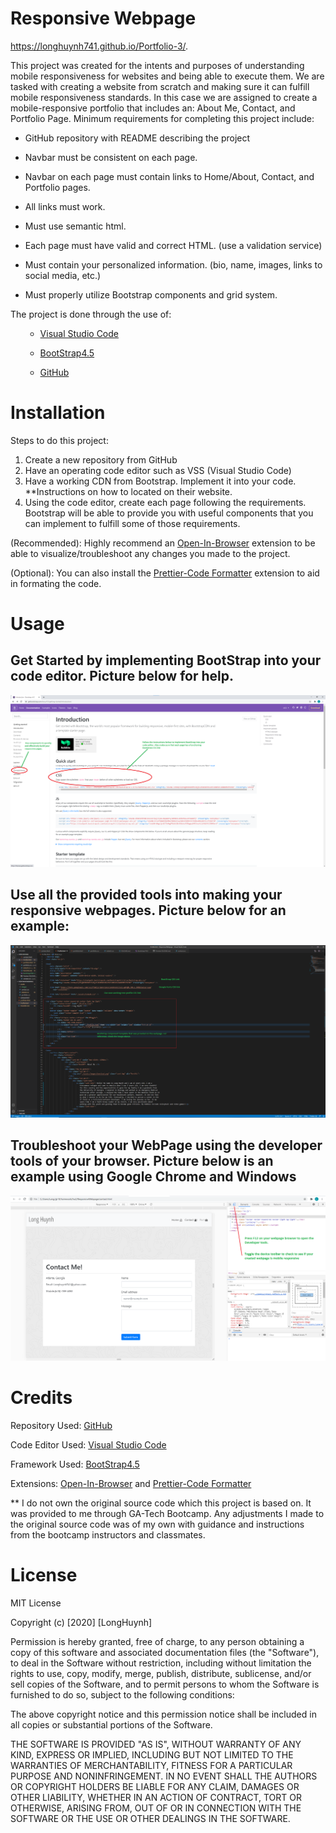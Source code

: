 # Responsive Webpage ![<Test>](https://img.shields.io/badge/License-MIT-blue.svg) 

https://longhuynh741.github.io/Portfolio-3/.

This project was created for the intents and purposes of understanding mobile responsiveness for websites and being able to execute them. We are tasked with creating a website from scratch and making sure it can fulfill mobile responsiveness standards. In this case we are assigned to create a mobile-responsive portfolio that includes an: About Me, Contact, and Portfolio Page. Minimum requirements for completing this project include:

* GitHub repository with README describing the project

* Navbar must be consistent on each page.

* Navbar on each page must contain links to Home/About, Contact, and Portfolio pages.

* All links must work.

* Must use semantic html.

* Each page must have valid and correct HTML. (use a validation service)

* Must contain your personalized information. (bio, name, images, links to social media, etc.)

* Must properly utilize Bootstrap components and grid system.

The project is done through the use of: <ul>
 - [Visual Studio Code](https://code.visualstudio.com)

 - [BootStrap4.5](https://getbootstrap.com/)

 - [GitHub](https://Github.com/) 
</ul>



# Installation 

Steps to do this project:
<ol>
<li> Create a new repository from GitHub
<li> Have an operating code editor such as VSS (Visual Studio Code)
<li> Have a working CDN from Bootstrap. Implement it into your code. **Instructions on how to located on their website. 
<li> Using the code editor, create each page following the requirements. Bootstrap will be able to provide you with useful components that you can implement to fulfill some of those requirements. 
</ol>

(Recommended): Highly recommend an [Open-In-Browser](https://marketplace.visualstudio.com/items?itemName=techer.open-in-browser) extension to be able to visualize/troubleshoot any changes you made to the project.

(Optional): You can also install the [Prettier-Code Formatter](https://marketplace.visualstudio.com/items?itemName=esbenp.prettier-vscode) extension to aid in formating the code.





# Usage

<h2> Get Started by implementing BootStrap into your code editor. Picture below for help. </h2>

<img src="assets\images\Bootstrap.PNG" alt= "BootStrapExample">


<h2> Use all the provided tools into making your responsive webpages. Picture below for an example: </h2>

<img src="assets\images\VSSExample.png">


<h2> Troubleshoot your WebPage using the developer tools of your browser. Picture below is an example using Google Chrome and Windows </h2>

<img src="assets\images\DeveloperTools.png">



# Credits

Repository Used: [GitHub](https://github.com/)

Code Editor Used: [Visual Studio Code](https://code.visualstudio.com)

Framework Used: [BootStrap4.5](https://getbootstrap.com/)

Extensions: [Open-In-Browser](https://marketplace.visualstudio.com/items?itemName=techer.open-in-browser) and [Prettier-Code Formatter](https://marketplace.visualstudio.com/items?itemName=esbenp.prettier-vscode)

\*\* I do not own the original source code which this project is based on. It was provided to me through GA-Tech Bootcamp. Any adjustments I made to the original source code was of my own with guidance and instructions from the bootcamp instructors and classmates.

# License

MIT License

Copyright (c) [2020] [LongHuynh]

Permission is hereby granted, free of charge, to any person obtaining a copy
of this software and associated documentation files (the "Software"), to deal
in the Software without restriction, including without limitation the rights
to use, copy, modify, merge, publish, distribute, sublicense, and/or sell
copies of the Software, and to permit persons to whom the Software is
furnished to do so, subject to the following conditions:

The above copyright notice and this permission notice shall be included in all
copies or substantial portions of the Software.

THE SOFTWARE IS PROVIDED "AS IS", WITHOUT WARRANTY OF ANY KIND, EXPRESS OR
IMPLIED, INCLUDING BUT NOT LIMITED TO THE WARRANTIES OF MERCHANTABILITY,
FITNESS FOR A PARTICULAR PURPOSE AND NONINFRINGEMENT. IN NO EVENT SHALL THE
AUTHORS OR COPYRIGHT HOLDERS BE LIABLE FOR ANY CLAIM, DAMAGES OR OTHER
LIABILITY, WHETHER IN AN ACTION OF CONTRACT, TORT OR OTHERWISE, ARISING FROM,
OUT OF OR IN CONNECTION WITH THE SOFTWARE OR THE USE OR OTHER DEALINGS IN THE
SOFTWARE.



